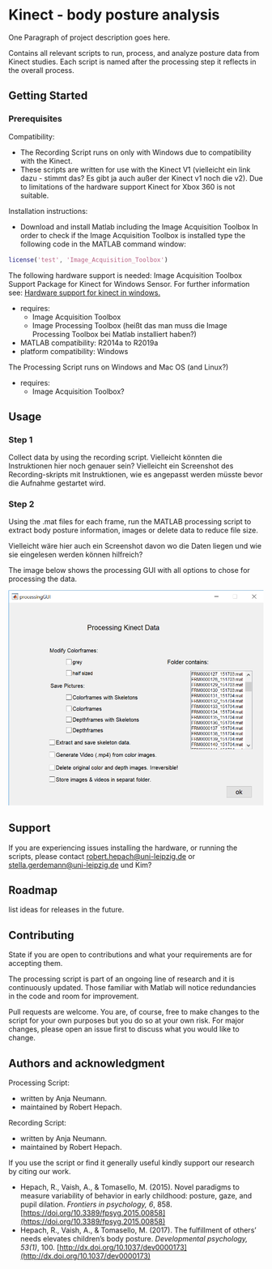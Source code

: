# Kinect - body posture analysis

One Paragraph of project description goes here. 

Contains all relevant scripts to run, process, and analyze posture data from Kinect studies.
Each script is named after the processing step it reflects in the overall process.

## Getting Started

### Prerequisites


Compatibility: 
- The Recording Script runs on only with Windows due to compatibility with the Kinect.
- These scripts are written for use with the Kinect V1 (vielleicht ein link dazu - stimmt das? Es gibt ja auch außer der Kinect v1 noch die v2). Due to limitations of the hardware support Kinect for Xbox 360 is not suitable. 

Installation instructions: 

- Download and install Matlab including the Image Acquisition Toolbox
In order to check if the Image Acquisition Toolbox is installed type the following code in the MATLAB command window: 

```Matlab
license('test', 'Image_Acquisition_Toolbox')
```
The following hardware support is needed: Image Acquisition Toolbox Support Package for Kinect for Windows Sensor. For further information see: [Hardware support for kinect in windows.](https://de.mathworks.com/hardware-support/kinect-windows.html)
- requires:
  - Image Acquisition Toolbox
  - Image Processing Toolbox (heißt das man muss die Image Processing Toolbox bei Matlab installiert haben?)
- MATLAB compatibility: R2014a to R2019a
- platform compatibility: Windows


The Processing Script runs on Windows and Mac OS (and Linux?)
- requires: 
  - Image Acquisition Toolbox? 


## Usage

### Step 1
Collect data by using the recording script.
Vielleicht könnten die Instruktionen hier noch genauer sein? Vielleicht ein Screenshot des Recording-skripts mit Instruktionen, wie es angepasst werden müsste bevor die Aufnahme gestartet wird.  

### Step 2
Using the .mat files for each frame, run the MATLAB processing script to extract body posture information, images or delete data to reduce file size.

Vielleicht wäre hier auch ein Screenshot davon wo die Daten liegen und wie sie eingelesen werden können hilfreich? 


The image below shows the processing GUI with all options to chose for processing the data.

![Image of the ProcessingGUI](ProcessingGUI.PNG)

## Support
If you are experiencing issues installing the hardware, or running the scripts, please contact
robert.hepach@uni-leipzig.de or 
stella.gerdemann@uni-leipzig.de und Kim? 
## Roadmap
list ideas for releases in the future.

## Contributing
State if you are open to contributions and what your requirements are for accepting them.

The processing script is part of an ongoing line of research and it is continuously updated. Those familiar with Matlab will notice redundancies in the code and room for improvement.

Pull requests are welcome. You are, of course, free to make changes to the script for your own purposes but you do so at your own risk.
For major changes, please open an issue first to discuss what you would like to change.

## Authors and acknowledgment
Processing Script:
- written by Anja Neumann.
- maintained by Robert Hepach.

Recording Script:
- written by Anja Neumann.
- maintained by Robert Hepach.

If you use the script or find it generally useful kindly support our research by citing our work.
-  Hepach, R., Vaish, A., & Tomasello, M. (2015). Novel paradigms to measure variability of behavior in early childhood: posture, gaze, and pupil dilation. _Frontiers in psychology, 6_, 858. [https://doi.org/10.3389/fpsyg.2015.00858](https://doi.org/10.3389/fpsyg.2015.00858)
- Hepach, R., Vaish, A., & Tomasello, M. (2017). The fulfillment of others’ needs elevates children’s body posture. _Developmental psychology, 53(1)_, 100. [http://dx.doi.org/10.1037/dev0000173](http://dx.doi.org/10.1037/dev0000173)
